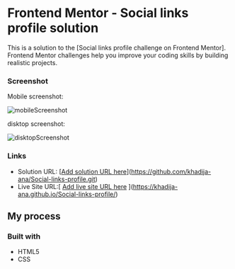  # Frontend Mentor - Social links profile solution

This is a solution to the [Social links profile challenge on Frontend Mentor].
 Frontend Mentor challenges help you improve your coding skills by building realistic projects. 



### Screenshot
Mobile screenshot:

![mobileScreenshot](https://github.com/khadija-ana/Social-links-profile/assets/163385226/587babd2-41cd-4611-a5df-a754da85a569)

disktop screenshot:

![disktopScreenshot](https://github.com/khadija-ana/Social-links-profile/assets/163385226/ac622d2c-b98d-459b-9ed6-6c5b46f12c6b)

### Links

- Solution URL: [[Add solution URL here](https://your-solution-url.com)](https://github.com/khadija-ana/Social-links-profile.git)
- Live Site URL:[ [Add live site URL here](https://your-live-site-url.com)
](https://khadija-ana.github.io/Social-links-profile/)
## My process

### Built with

-  HTML5 
- CSS 





